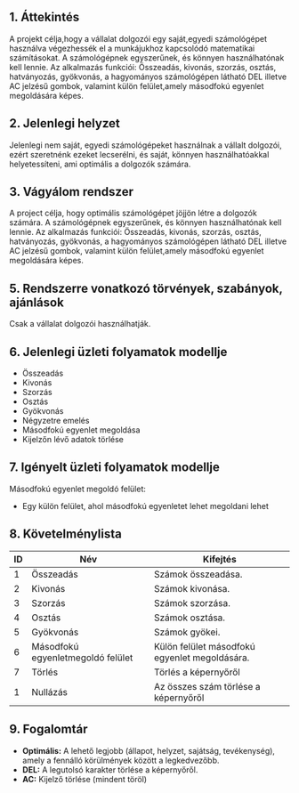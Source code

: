 ## 1. Áttekintés

A projekt célja,hogy a vállalat dolgozói egy saját,egyedi számológépet használva végezhessék el a munkájukhoz kapcsolódó matematikai számításokat. A számológépnek egyszerűnek, és könnyen használhatónak kell lennie. Az alkalmazás funkciói: Összeadás, kivonás, szorzás, osztás, hatványozás, gyökvonás, a hagyományos számológépen látható DEL illetve AC jelzésű gombok, valamint külön felület,amely másodfokú egyenlet megoldására képes.

## 2. Jelenlegi helyzet

Jelenlegi nem saját, egyedi számológépeket használnak a vállalt dolgozói, ezért szeretnénk ezeket lecserélni, és saját, könnyen használhatóakkal helyetessíteni, ami optimális a dolgozók számára.

## 3. Vágyálom rendszer

A project célja, hogy optimális számológépet jöjjön létre a dolgozók számára. A számológépnek egyszerűnek, és könnyen használhatónak kell lennie. Az alkalmazás funkciói: Összeadás, kivonás, szorzás, osztás, hatványozás, gyökvonás, a hagyományos számológépen látható DEL illetve AC jelzésű gombok, valamint külön felület,amely másodfokú egyenlet megoldására képes.

## 5. Rendszerre vonatkozó törvények, szabányok, ajánlások

Csak a vállalat dolgozói használhatják.

## 6. Jelenlegi üzleti folyamatok modellje
-   Összeadás
-   Kivonás
-   Szorzás
-   Osztás
-   Gyökvonás
-   Négyzetre emelés
-	Másodfokú egyenlet megoldása
- 	Kijelzőn lévő adatok törlése

## 7. Igényelt üzleti folyamatok modellje

Másodfokú egyenlet megoldó felület:
-   Egy külön felület, ahol másodfokú egyenletet lehet megoldani lehet

## 8. Követelménylista

    
| ID  | Név | Kifejtés |
| ------------- | ------------- | ------------- |
| 1  | Összeadás  | Számok összeadása. |
| 2  | Kivonás  | Számok kivonása. |
| 3  | Szorzás  | Számok szorzása. |
| 4  | Osztás  | Számok osztása. |
| 5  | Gyökvonás | Számok gyökei. |
| 6  | Másodfokú egyenletmegoldó felület | Külön felület másodfokú egyenlet megoldására. |
| 7  | Törlés  | Törlés a képernyőről |
| 1  | Nullázás | Az összes szám törlése a képernyőről |

## 9. Fogalomtár

-   **Optimális:** A lehető legjobb (állapot, helyzet, sajátság, tevékenység), amely a fennálló körülmények között a legkedvezőbb.
-   **DEL:** A legutolsó karakter törlése a képernyőről.
-   **AC:** Kijelző törlése (mindent töröl)

